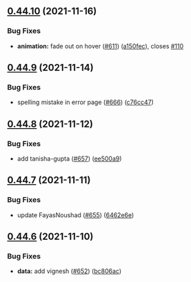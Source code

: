 ## [0.44.10](https://github.com/EddieHubCommunity/LinkFree/compare/v0.44.9...v0.44.10) (2021-11-16)


### Bug Fixes

* **animation:** fade out on hover ([#611](https://github.com/EddieHubCommunity/LinkFree/issues/611)) ([a150fec](https://github.com/EddieHubCommunity/LinkFree/commit/a150fecf48efa34f5b6f75fed86979b406fe1547)), closes [#110](https://github.com/EddieHubCommunity/LinkFree/issues/110)



## [0.44.9](https://github.com/EddieHubCommunity/LinkFree/compare/v0.44.8...v0.44.9) (2021-11-14)


### Bug Fixes

* spelling mistake in error page ([#666](https://github.com/EddieHubCommunity/LinkFree/issues/666)) ([c76cc47](https://github.com/EddieHubCommunity/LinkFree/commit/c76cc47357b58ded7228b7834ad5043e270080c3))



## [0.44.8](https://github.com/EddieHubCommunity/LinkFree/compare/v0.44.7...v0.44.8) (2021-11-12)


### Bug Fixes

* add tanisha-gupta ([#657](https://github.com/EddieHubCommunity/LinkFree/issues/657)) ([ee500a9](https://github.com/EddieHubCommunity/LinkFree/commit/ee500a991f1bb6c5b19bf95f202dd1220103fd03))



## [0.44.7](https://github.com/EddieHubCommunity/LinkFree/compare/v0.44.6...v0.44.7) (2021-11-11)


### Bug Fixes

* update FayasNoushad ([#655](https://github.com/EddieHubCommunity/LinkFree/issues/655)) ([6462e6e](https://github.com/EddieHubCommunity/LinkFree/commit/6462e6e8bfa8ed4cacf9197b0053151979d6b759))



## [0.44.6](https://github.com/EddieHubCommunity/LinkFree/compare/v0.44.5...v0.44.6) (2021-11-10)


### Bug Fixes

* **data:** add vignesh ([#652](https://github.com/EddieHubCommunity/LinkFree/issues/652)) ([bc806ac](https://github.com/EddieHubCommunity/LinkFree/commit/bc806ac21d8b9e8c61cdd6d5b13bfdb4505fc218))



